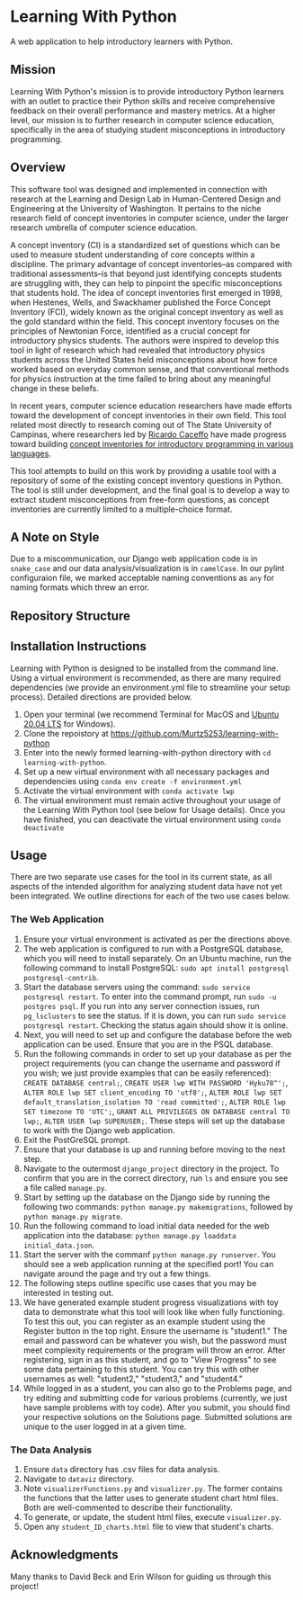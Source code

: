 # Learning With Python
A web application to help introductory learners with Python.

## Mission
Learning With Python's mission is to provide introductory Python learners with an outlet to practice their Python skills and receive comprehensive feedback on their overall performance and mastery metrics. At a higher level, our mission is to further research in computer science education, specifically in the area of studying student misconceptions in introductory programming.

## Overview
This software tool was designed and implemented in connection with research at the Learning and Design Lab in Human-Centered Design and Engineering at the University of Washington. It pertains to the niche research field of concept inventories in computer science, under the larger research umbrella of computer science education.

A concept inventory (CI) is a standardized set of questions which can be used to measure student understanding of core concepts within a discipline. The primary advantage of concept inventories–as compared with traditional assessments–is that beyond just identifying concepts students are struggling with, they can help to pinpoint the specific misconceptions that students hold. The idea of concept inventories first emerged in 1998, when Hestenes, Wells, and Swackhamer published the Force Concept Inventory (FCI), widely known as the original concept inventory as well as the gold standard within the field. This concept inventory focuses on the principles of Newtonian Force, identified as a crucial concept for introductory physics students. The authors were inspired to develop this tool in light of research which had revealed that introductory physics students across the United States held misconceptions about how force worked based on everyday common sense, and that conventional methods for physics instruction at the time failed to bring about any meaningful change in these beliefs.

In recent years, computer science education researchers have made efforts toward the development of concept inventories in their own field. This tool related most directly to research coming out of The State University of Campinas, where researchers led by [Ricardo Caceffo](https://www.ricardocaceffo.com/) have made progress toward building [concept inventories for introductory programming in various languages](https://www.ricardocaceffo.com/concept-inventory).

This tool attempts to build on this work by providing a usable tool with a repository of some of the existing concept inventory questions in Python. The tool is still under development, and the final goal is to develop a way to extract student misconceptions from free-form questions, as concept inventories are currently limited to a multiple-choice format.

## A Note on Style
Due to a miscommunication, our Django web application code is in `snake_case` and our data analysis/visualization is in `camelCase`. In our pylint configuraion file, we marked acceptable naming conventions as `any` for naming formats which threw an error.

## Repository Structure

## Installation Instructions
Learning with Python is designed to be installed from the command line. Using a virtual environment is recommended, as there are many required dependencies (we provide an environment.yml file to streamline your setup process). Detailed directions are provided below.

1. Open your terminal (we recommend Terminal for MacOS and [Ubuntu 20.04 LTS](https://www.microsoft.com/en-us/p/ubuntu-2004-lts/9n6svws3rx71?activetab=pivot:overviewtab) for Windows).
2. Clone the repoistory at https://github.com/Murtz5253/learning-with-python
3. Enter into the newly formed learning-with-python directory with `cd learning-with-python`.
4. Set up a new virtual environment with all necessary packages and dependencies using `conda env create -f environment.yml`
5. Activate the virtual environment with `conda activate lwp`
6. The virtual environment must remain active throughout your usage of the Learning With Python tool (see below for Usage details). Once you have finished, you can deactivate the virtual environment using `conda deactivate`

## Usage
There are two separate use cases for the tool in its current state, as all aspects of the intended algorithm for analyzing student data have not yet been integrated. We outline directions for each of the two use cases below.

### The Web Application
1. Ensure your virtual environment is activated as per the directions above.
2. The web application is configured to run with a PostgreSQL database, which you will need to install separately. On an Ubuntu machine, run the following command to install PostgreSQL: `sudo apt install postgresql postgresql-contrib`.
3. Start the database servers using the command: `sudo service postgresql restart`. To enter into the command prompt, run `sudo -u postgres psql`. If you run into any server connection issues, run `pg_lsclusters` to see the status. If it is down, you can run `sudo service postgresql restart`. Checking the status again should show it is online.
4. Next, you will need to set up and configure the database before the web application can be used. Ensure that you are in the PSQL database.
5. Run the following commands in order to set up your database as per the project requirements (you can change the username and password if you wish; we just provide examples that can be easily referenced): `CREATE DATABASE central;`, `CREATE USER lwp WITH PASSWORD 'Hyku78^';`, `ALTER ROLE lwp SET client_encoding TO 'utf8';`, `ALTER ROLE lwp SET default_translation_isolation TO 'read committed';`, `ALTER ROLE lwp SET timezone TO 'UTC';`, `GRANT ALL PRIVILEGES ON DATABASE central TO lwp;`, `ALTER USER lwp SUPERUSER;`. These steps will set up the database to work with the Django web application.
6. Exit the PostGreSQL prompt.
7. Ensure that your database is up and running before moving to the next step.
8. Navigate to the outermost `django_project` directory in the project. To confirm that you are in the correct directory, run `ls` and ensure you see a file called `manage.py`.
9. Start by setting up the database on the Django side by running the following two commands: `python manage.py makemigrations`, followed by `python manage.py migrate`.
10. Run the following command to load initial data needed for the web application into the database: `python manage.py loaddata initial_data.json`.
11. Start the server with the commanf `python manage.py runserver`. You should see a web application running at the specified port! You can navigate around the page and try out a few things.
12. The following steps outline specific use cases that you may be interested in testing out.
13. We have generated example student progress visualizations with toy data to demonstrate what this tool will look like when fully functioning. To test this out, you can register as an example student using the Register button in the top right. Ensure the username is "student1." The email and password can be whatever you wish, but the password must meet complexity requirements or the program will throw an error. After registering, sign in as this student, and go to "View Progress" to see some data pertaining to this student. You can try this with other usernames as well: "student2," "student3," and "student4."
14. While logged in as a student, you can also go to the Problems page, and try editing and submitting code for various problems (currently, we just have sample problems with toy code). After you submit, you should find your respective solutions on the Solutions page. Submitted solutions are unique to the user logged in at a given time.
### The Data Analysis
1. Ensure `data` directory has .csv files for data analysis.
2. Navigate to `dataviz` directory.
3. Note `visualizerFunctions.py` and `visualizer.py`. The former contains the functions that the latter uses to generate student chart html files. Both are well-commented to describe their functionality.
4. To generate, or update, the student html files, execute `visualizer.py`.
5. Open any `student_ID_charts.html` file to view that student's charts.

## Acknowledgments

Many thanks to David Beck and Erin Wilson for guiding us through this project!

